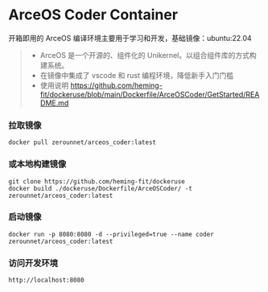 # ArceOS Coder Container
开箱即用的 ArceOS 编译环境主要用于学习和开发，基础镜像：ubuntu:22.04
> - ArceOS 是一个开源的、组件化的 Unikernel。以组合组件库的方式构建系统。
> - 在镜像中集成了 vscode 和 rust 编程环境，降低新手入门门槛
> - 使用说明 https://github.com/heming-fit/dockeruse/blob/main/Dockerfile/ArceOSCoder/GetStarted/README.md
### 拉取镜像
```
docker pull zerounnet/arceos_coder:latest
```
### 或本地构建镜像
```
git clone https://github.com/heming-fit/dockeruse
docker build ./dockeruse/Dockerfile/ArceOSCoder/ -t zerounnet/arceos_coder:latest 
```
### 启动镜像
```
docker run -p 8080:8080 -d --privileged=true --name coder zerounnet/arceos_coder:latest
```
### 访问开发环境
```
http://localhost:8080
```
